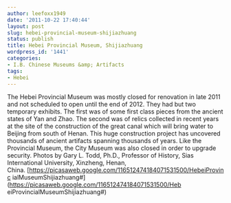```yaml
---
author: leefoxx1949
date: '2011-10-22 17:40:44'
layout: post
slug: hebei-provincial-museum-shijiazhuang
status: publish
title: Hebei Provincial Museum, Shijiazhuang
wordpress_id: '1441'
categories:
- I.B. Chinese Museums &amp; Artifacts
tags:
- Hebei
---
```


The Hebei Provincial Museum was mostly closed for renovation in late 2011 and
not scheduled to open until the end of 2012. They had but two temporary
exhibits. The first was of some first class pieces from the ancient states of
Yan and Zhao. The second was of relics collected in recent years at the site
of the construction of the great canal which will bring water to Beijing from
south of Henan. This huge construction project has uncovered thousands of
ancient artifacts spanning thousands of years. Like the Provincial Museum, the
City Museum was also closed in order to upgrade security. Photos by Gary L.
Todd, Ph.D., Professor of History, Sias International University, Xinzheng,
Henan, China. [https://picasaweb.google.com/116512474184071531500/HebeiProvinc
ialMuseumShijiazhuang#](https://picasaweb.google.com/116512474184071531500/Heb
eiProvincialMuseumShijiazhuang#)

